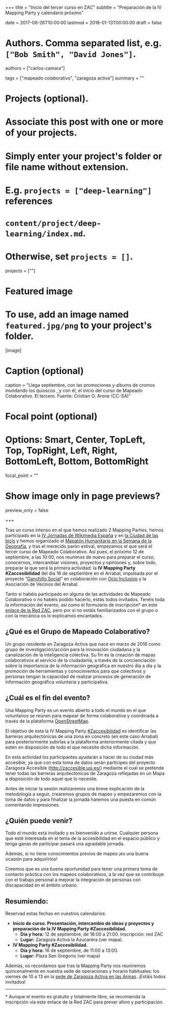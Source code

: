 +++
title = "Inicio del tercer curso en ZAC"
subtitle = "Preparación de la IV Mapping Party y calendario próximo"

date = 2017-08-26T10:00:00
lastmod = 2018-01-13T00:00:00
draft = false

# Authors. Comma separated list, e.g. `["Bob Smith", "David Jones"]`.
authors = ["carlos-camara"]

tags = ["mapeado colaborativo", "zaragoza activa"]
summary = ""

# Projects (optional).
#   Associate this post with one or more of your projects.
#   Simply enter your project's folder or file name without extension.
#   E.g. `projects = ["deep-learning"]` references
#   `content/project/deep-learning/index.md`.
#   Otherwise, set `projects = []`.
projects = [""]

# Featured image
# To use, add an image named `featured.jpg/png` to your project's folder.
[image]
  # Caption (optional)
  caption = "Llega septiembre, con las promociones y albums de cromos inundando los quioscos , y con él, el inicio del curso de Mapeado Colaborativo. El tercero. Fuente: Cristian O. Arone (CC-SA)"

  # Focal point (optional)
  # Options: Smart, Center, TopLeft, Top, TopRight, Left, Right, BottomLeft, Bottom, BottomRight
  focal_point = ""

  # Show image only in page previews?
  preview_only = false

+++

Tras un curso intenso en el que hemos realizado 2 Mapping Parties, hemos participado en la [IV Jornadas de Wikimedia España](https://blog.wikimedia.es/2016/09/iv-jornadas-de-wikimedia-espana/) y en [la Ciudad de las bicis](https://drive.google.com/file/d/0B9mGbqdvP8C0NEZQbk1ZNGo0Wjg/view?usp=sharing) y hemos organizado el [Mapatón Humanitario en la Semana de la Geografía](https://ucc.unizar.es/noticias/los-geografos-activan-un-mapaton-con-fines-humanitarios), y tras el merecido parón estival, empezamos el que será el tercer curso de Mapeado Colaborativo.
Así pues, el próximo 12 de septiembre, a las 10:00, nos reunimos de nuevo para preparar el curso, conocernos, intercambiar visiones, proyectos y opiniones y, sobre todo, preparar la que será la primera actividad: la **IV Mapping Party #Zaccesibilidad** del día 16 de septiembre en el Arrabal, impulsada por el proyecto “[Ganchillo Social](https://elganchillosocial.wordpress.com/)” en colaboración con [Ocio Inclusivo](https://ocioinclusivoarrabal.wordpress.com/) y la Asociación de Vecinos del Arrabal.

Tanto si habéis participado en alguna de las actividades de Mapeado Colaborativo o no habéis podido hacerlo, estás todos invitados. Tenéis toda la información del evento, así como el formulario de inscripción* en este [enlace de la Red ZAC](https://www.zaragoza.es/zac/events/41872), pero por si no estáis familiarizados con el grupo o con la mecánica os lo explicamos encantados.

## ¿Qué es el Grupo de Mapeado Colaborativo?

Un grupo residente en Zaragoza Activa que nace en marzo de 2016 como grupo de investigación/acción para la innovación ciudadana y la canalización de la inteligencia colectiva. Su fin es  la creación de mapas colaborativos al servicio de la ciudadanía, a través de la concienciación sobre la importancia de la información geográfica en nuestro día a día y la promoción de herramientas y conocimientos para que colectivos y personas tengan la capacidad de realizar procesos de generación de información geográfica voluntaria y participativa.

## ¿Cuál es el fin del evento?

Una Mapping Party es un evento abierto a todo el mundo en el que voluntarios se reúnen para mapear de forma colaborativa y coordinada a través de la plataforma [OpenStreetMap](http://openstreetmap.org/).

El objetivo de esta la IV Mapping Party [#Zaccesibilidad](tags/zaccesibilidad) es identificar las barreras arquitectónicas de una zona en concreto (en este caso Arrabal) para posteriormente subirlas a la plataforma anteriormente citada y que estén en disposición de todo el que necesite dicha información.

En esta actividad los participantes ayudarán a hacer de su ciudad más accesible, ya que con esta toma de datos serán partícipes del proyecto Zaragoza Accesible (http://zaccesible.usj.es/) mediante el cual se pretende tener todas las barreras arquitectónicas de Zaragoza reflejadas en un Mapa a disposición de todo aquel que lo necesite.

Antes de iniciar la sesión realizaremos una breve explicación de la metodología a seguir, crearemos grupos de mapeo y empezaremos con la toma de datos y para finalizar la jornada haremos una puesta en común comentando impresiones.

## ¿Quién puede venir?

Todo el mundo está invitado y es bienvenido a unirse. Cualquier persona que esté interesada en el tema de la accesibilidad en el espacio público y tenga ganas de participar pasará una agradable jornada.

Además, si no tiene conocimientos previos de mapeo ¡es una buena ocasión para adquirirlos!

Creemos que es una buena oportunidad para tener una primera toma de contacto práctica con los mapeos colaborativos, a la vez que se contribuye con el trabajo personal a mejorar la integración de personas con discapacidad en el ámbito urbano.

## Resumiendo:

Reservad estas fechas en vuestros calendarios:

  * **Inicio de curso. Presentación, intercambio de ideas y proyectos y preparación de la IV Mapping Party #Zaccesibilidad.**
    * **Día y hora:** 12 de septiembre, de 18:00 a 21:00. Inscripción: red ZAC
    * **Lugar:** Zaragoza Activa la Azucarera (ver mapa).
  * **IV Mapping Party #Zaccesibilidad.**
    * **Día y hora:** 16 de septiembre, de 11:00 a 13:00.
    * **Lugar:** Plaza San Gregorio (ver mapa)

Además, os recordamos que tras la Mapping Party nos reuniremos quincenalmente en nuestra sede de operaciones y horario habituales: los viernes de 10 a 13 en la [sede de Zaragoza Activa en las Armas](http://www.openstreetmap.org/node/2353638893). ¡Estáis todos invitados!

-----
\* Aunque el evento es gratuito y totalmente libre, se recomienda la inscripción vía este enlace de la Red ZAC para prever aforo y participación.
